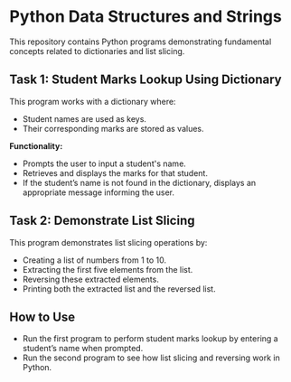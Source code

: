 # Python Data Structures and Strings

This repository contains Python programs demonstrating fundamental concepts related to dictionaries and list slicing.


## Task 1: Student Marks Lookup Using Dictionary

This program works with a dictionary where:

* Student names are used as keys.
* Their corresponding marks are stored as values.

**Functionality:**

* Prompts the user to input a student's name.
* Retrieves and displays the marks for that student.
* If the student’s name is not found in the dictionary, displays an appropriate message informing the user.


## Task 2: Demonstrate List Slicing

This program demonstrates list slicing operations by:

* Creating a list of numbers from 1 to 10.
* Extracting the first five elements from the list.
* Reversing these extracted elements.
* Printing both the extracted list and the reversed list.


## How to Use

* Run the first program to perform student marks lookup by entering a student’s name when prompted.
* Run the second program to see how list slicing and reversing work in Python.

